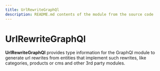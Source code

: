 ```yaml
---
title: UrlRewriteGraphQl
description: README.md contents of the module from the source code
---
```


# UrlRewriteGraphQl

**UrlRewriteGraphQl** provides type information for the GraphQl module
to generate url rewrites from entities that implement such rewrites,
like categories, products or cms and other 3rd party modules.
